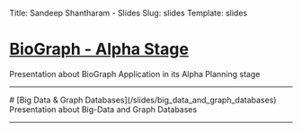 Title: Sandeep Shantharam - Slides
Slug: slides
Template: slides


# [BioGraph - Alpha Stage](/slides/biograph_alpha_stage)
Presentation about BioGraph Application in its Alpha Planning stage
<hr />
# [Big Data & Graph Databases](/slides/big_data_and_graph_databases)
Presentation about Big-Data and Graph Databases
<hr />